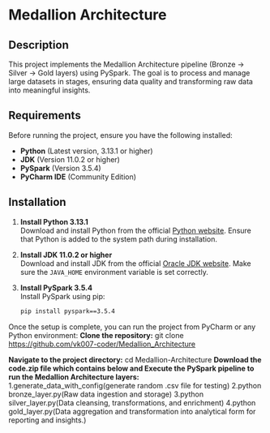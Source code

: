 # Medallion Architecture

## Description
This project implements the Medallion Architecture pipeline (Bronze → Silver → Gold layers) using PySpark. The goal is to process and manage large datasets in stages, ensuring data quality and transforming raw data into meaningful insights.

## Requirements
Before running the project, ensure you have the following installed:

- **Python** (Latest version, 3.13.1 or higher)
- **JDK** (Version 11.0.2 or higher)
- **PySpark** (Version 3.5.4)
- **PyCharm IDE** (Community Edition)

## Installation

1. **Install Python 3.13.1**  
   Download and install Python from the official [Python website](https://www.python.org/downloads/). Ensure that Python is added to the system path during installation.

2. **Install JDK 11.0.2 or higher**  
   Download and install JDK from the official [Oracle JDK website](https://www.oracle.com/java/technologies/javase/jdk11-archive-downloads.html). Make sure the `JAVA_HOME` environment variable is set correctly.

3. **Install PySpark 3.5.4**  
   Install PySpark using pip:
   ```bash
   pip install pyspark==3.5.4

Once the setup is complete, you can run the project from PyCharm or any Python environment:
**Clone the repository:**
git clone https://github.com/vk007-coder/Medallion_Architecture

**Navigate to the project directory:**
cd Medallion-Architecture
**Download the code.zip file which contains below and Execute the PySpark pipeline to run the Medallion Architecture layers:**
1.generate_data_with_config(generate random .csv file for testing) 
2.python bronze_layer.py(Raw data ingestion and storage)
3.python silver_layer.py(Data cleansing, transformations, and enrichment)
4.python gold_layer.py(Data aggregation and transformation into analytical form for reporting and insights.)


